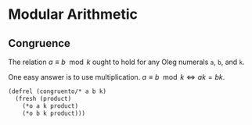 # Modular Arithmetic

## Congruence

The relation $a \equiv b \mod k$ ought to hold for any Oleg numerals `a`, `b`, and `k`.

One easy answer is to use multiplication. $a \equiv b \mod k \iff ak = bk$.

```scheme
(defrel (congruento/* a b k)
  (fresh (product)
    (*o a k product)
    (*o b k product)))
```

